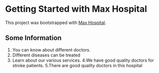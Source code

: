 # Getting Started with Max Hospital

This project was bootstrapped with [Max Hospital](https://youthful-roentgen-a8bb11.netlify.app/).

## Some Information
1. You can know about different doctors.
2. Different diseases can be treated
3. Learn about our various services.
4.We have good quality doctors for stroke patients.
5.There are good quality doctors in this hospital

